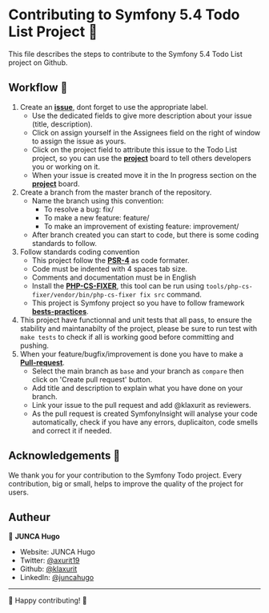 # Contributing to Symfony 5.4 Todo List Project 🎉

This file describes the steps to contribute to the Symfony 5.4 Todo List project on Github.

## Workflow 🤔

1. Create an [**issue**](https://github.com/klaxurit/JuncaHugo_8_04012023-/issues), dont forget to use the appropriate label.
    - Use the dedicated fields to give more description about your issue (title, description).
    - Click on assign yourself in the Assignees field on the right of window to assign the issue as yours.
    - Click on the project field to attribute this issue to the Todo List project, so you can use the [**project**](https://github.com/users/klaxurit/projects/3) board to tell others developers you or working on it.
    - When your issue is created move it in the In progress section on the [**project**](https://github.com/users/klaxurit/projects/3) board.
2. Create a branch from the master branch of the repository.
    - Name the branch using this convention:
        - To resolve a bug: fix/<issue-id><issue-title>
        - To make a new feature: feature/<issue-id><issue-title>
        - To make an improvement of existing feature: improvement/<issue-id><issue-title>
    - After branch created you can start to code, but there is some coding standards to follow.
3. Follow standards coding convention
    - This project follow the [**PSR-4**](https://www.php-fig.org/psr/psr-4/) as code formater.
    - Code must be indented with 4 spaces tab size.
    - Comments and documentation must be in English
    - Install the [**PHP-CS-FIXER**](https://github.com/PHP-CS-Fixer/PHP-CS-Fixer), this tool can be run using `tools/php-cs-fixer/vendor/bin/php-cs-fixer fix src` command.
    - This project is Symfony project so you have to follow framework [**bests-practices**](https://symfony.com/doc/5.4/best_practices.html).
4. This project have functionnal and unit tests that all pass, to ensure the stability and maintanabilty of the project, please be sure to run test with `make tests` to check if all is working good before committing and pushing.
5. When your feature/bugfix/improvement is done you have to make a [**Pull-request**](https://github.com/klaxurit/JuncaHugo_8_04012023-/pulls).
    - Select the main branch as `base` and your branch as `compare` then click on 'Create pull request' button.
    - Add title and description to explain what you have done on your branch.
    - Link your issue to the pull request and add @klaxurit as reviewers.
    - As the pull request is created SymfonyInsight will analyse your code automatically, check if you have any errors, duplicaiton, code smells and correct it if needed.

## Acknowledgements 💖

We thank you for your contribution to the Symfony Todo project. Every contribution, big or small, helps to improve the quality of the project for users.


## Autheur

👤 **JUNCA Hugo**

* Website: JUNCA Hugo
* Twitter: [@axurit19](https://twitter.com/axurit19)
* Github: [@klaxurit](https://github.com/klaxurit)
* LinkedIn: [@juncahugo](https://linkedin.com/in/juncahugo)

***

🚀 Happy contributing! 🚀
